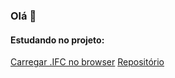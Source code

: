 ### Olá 👋

#### Estudando no projeto:
[Carregar .IFC no browser](https://rebecapessoa.github.io/projetoifcweb/)
[Repositório](https://github.com/RebecaPessoa/projetoifcweb)

<!--
**RebecaPessoa/RebecaPessoa** is a ✨ _special_ ✨ repository because its `README.md` (this file) appears on your GitHub profile.

Here are some ideas to get you started:

- 🔭 I’m currently working on ...
- 🌱 I’m currently learning ...
- 👯 I’m looking to collaborate on ...
- 🤔 I’m looking for help with ...
- 💬 Ask me about ...
- 📫 How to reach me: ...
- 😄 Pronouns: ...
- ⚡ Fun fact: ...
-->
